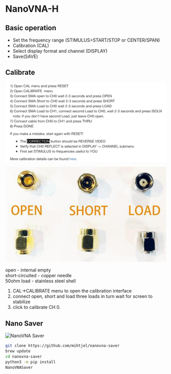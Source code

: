 # NanoVNA-H

## Basic operation

- Set the frequency range (STIMULUS>START/STOP or CENTER/SPAN)  
- Calibration (CAL)  
- Select display format and channel (DISPLAY)  
- Save(SAVE)  

## Calibrate  
  
![calibration](https://github.com/bethanysciences/radio/blob/master/nanovna%20calibration.png)

![calibration](https://github.com/bethanysciences/radio/blob/master/NanaVNANibs.png)
  
open - internal empty  
short-circuited - copper needle  
50ohm load - stainless steel shell  

1. CAL→CALIBRATE menu to open the calibration interface  
2. connect open, short and load three loads in turn wait for screen to stabilize
3. click to calibrate CH 0.
  
## Nano Saver

![NanoVNA Saver](https://github.com/mihtjel/nanovna-saver)

```zsh
git clone https://github.com/mihtjel/nanovna-saver  
brew update
cd nanovna-saver  
python3 -m pip install
NanoVNASaver  
```
